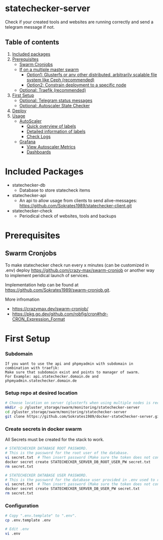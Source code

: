 # statechecker-server
Check if your created tools and websites are running correctly and send a telegram message if not.

## Table of contents
1. [Included packages](#included-packages)
2. [Prerequisites](#prerequisites)
   - [Swarm Cronjobs](#swarm-cronjobs)
   - [If on a multiple master swarm](#if-on-a-swarm-cluster-with-multiple-masters)
     - [Option1: Glusterfs or any other distributed, arbitrarily scalable file system like Ceph (recommended)](#option1-glusterfs-or-any-other-distributed-arbitrarily-scalable-file-system-like-ceph-recommended)
     - [Option2: Constrain deployment to a specific node](#option2-constrain-deployment-to-a-specific-node)
   - [Optional: Traefik (recommended)](#optional-traefik-recommended)
3. [First Setup](#first-setup)
   - [Optional: Telegram status messages](#optional-telegram-status-messages)
   - [Optional: Autoscaler State Checker](#optional-autoscaler-state-checker)
4. [Deploy](#deploy)
5. [Usage](#usage)
   - [AutoScaler](#autoscaler)
     - [Quick overview of labels](#autoscaler)
     - [Detailed information of labels](#full-explanation)
     - [Check Logs](#logs)
   - [Grafana](#grafana)
     - [View Autoscaler Metrics](#view-autoscaler-metrics)
     - [Dashboards](#dashboards)


# Included Packages
- statechecker-db 
  - Database to store statecheck items
- statechecker-api
  - An api to allow usage from clients to send alive-messages: https://github.com/Sokrates1989/statechecker-client.git
- statechecker-check 
  - Periodical check of websites, tools and backups


# Prerequisites
## Swarm Cronjobs
To make statechecker check run every x minutes (can be customized in .env) deploy https://github.com/crazy-max/swarm-cronjob or another way to implement peridical launch of services.

Implementation help can be found at https://github.com/Sokrates1989/swarm-cronjob.git.

More infromation
 - https://crazymax.dev/swarm-cronjob/
 - https://pkg.go.dev/github.com/robfig/cron#hdr-CRON_Expression_Format


# First Setup

### Subdomain

```text
If you want to use the api and phpmyadmin with subdomain in combination with traefik:
Make sure that subdomain exist and points to manager of swarm.
For Example: api.statechecker.domain.de and phpmyadmin.statechecker.domain.de
```


### Setup repo at desired location
```bash
# Choose location on server (glusterfs when using multiple nodes is recommended).
mkdir -p /gluster_storage/swarm/monitoring/statechecker-server
cd /gluster_storage/swarm/monitoring/statechecker-server
git clone https://github.com/Sokrates1989/docker-stateChecker-server.git .
```

### Create secrets in docker swarm

All Secrets must be created for the stack to work.
```bash
# STATECHECKER DATABASE ROOT PASSWORD.
# This is the password for the root user of the database.
vi secret.txt  # Then insert password (Make sure the token does not contain any backslashes "\") and save the file.
docker secret create STATECHECKER_SERVER_DB_ROOT_USER_PW secret.txt 
rm secret.txt

# STATECHECKER DATABASE USER PASSWORD.
# This is the password for the database user provided in .env used to read and write data.
vi secret.txt  # Then insert password (Make sure the token does not contain any backslashes "\") and save the file.
docker secret create STATECHECKER_SERVER_DB_USER_PW secret.txt 
rm secret.txt
```

### Configuration
```bash
# Copy ".env.template" to ".env".
cp .env.template .env

# Edit .env
vi .env
```

